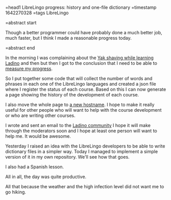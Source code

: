=head1 LibreLingo progress: history and one-file dictionary
=timestamp 1642270328
=tags LibreLingo

=abstract start

Though a better programmer could have probably done a much better job, much faster, but I think I made a reasonable progress today.

=abstract end

In the morning I was complaining about the <a href="/yak-shaving-for-ladino.html">Yak shaving while learning Ladino</a> and then
but then I got to the conclusion that I need to be able to <a href="/measuring-progress-with-ladino.html">measure my progress</a>.

So I put together some code that will collect the number of words and phrases in each one of the LibreLingo languages and created
a json file where I register the status of each course. Based on this I can now generate a page showing the history of the development
of each course.

I also move the whole page to <a href="https://lili.szabgab.com/">a new hostname</a>.
I hope to make it really useful for other people who will want to help with the course development or who are writing other courses.

I wrote and sent an email to the <a href="https://ladinokomunita.groups.io/g/main">Ladino community</a> I hope it will make through the
moderators soon and I hope at least one person will want to help me. It would be awesome.

Yesterday I raised an idea with the LibreLingo developers to be able to write dictionary files in a simpler way. Today I managed to implement
a simple version of it in my own repository. We'll see how that goes.

I also had a Spanish lesson.

All in all, the day was quite productive.

All that because the weather and the high infection level did not want me to go hiking.

